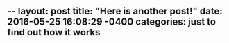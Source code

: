 --
layout: post
title:  "Here is another post!" 
date:   2016-05-25 16:08:29 -0400
categories: just to find out how it works
---